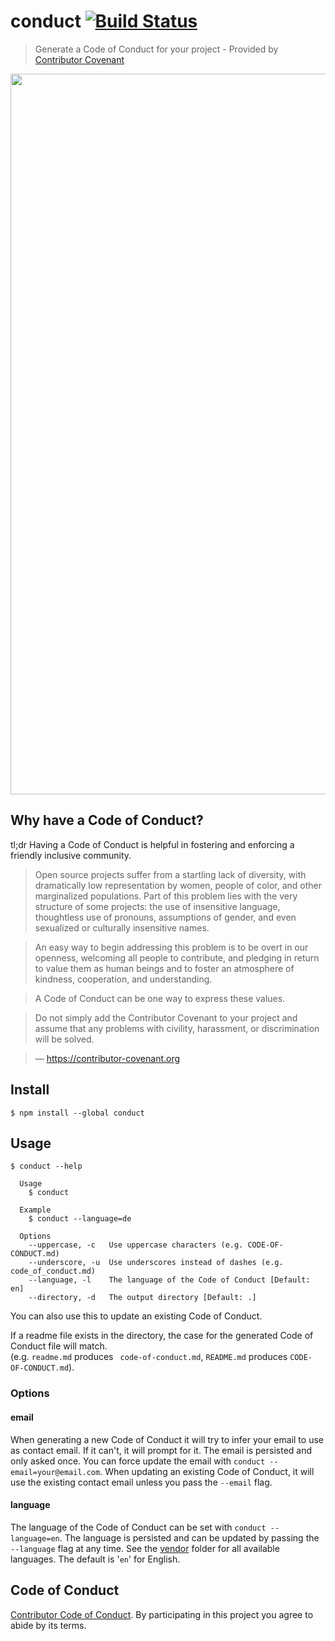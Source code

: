# conduct [![Build Status](https://travis-ci.com/sindresorhus/conduct.svg?branch=master)](https://travis-ci.com/sindresorhus/conduct)

> Generate a Code of Conduct for your project - Provided by [Contributor Covenant](https://contributor-covenant.org)

<img src="screenshot.png" width="1153">

## Why have a Code of Conduct?

tl;dr Having a Code of Conduct is helpful in fostering and enforcing a friendly inclusive community.

> Open source projects suffer from a startling lack of diversity, with dramatically low representation by women, people of color, and other marginalized populations. Part of this problem lies with the very structure of some projects: the use of insensitive language, thoughtless use of pronouns, assumptions of gender, and even sexualized or culturally insensitive names.

> An easy way to begin addressing this problem is to be overt in our openness, welcoming all people to contribute, and pledging in return to value them as human beings and to foster an atmosphere of kindness, cooperation, and understanding.

> A Code of Conduct can be one way to express these values.

> Do not simply add the Contributor Covenant to your project and assume that any problems with civility, harassment, or discrimination will be solved.

> — https://contributor-covenant.org

## Install

```
$ npm install --global conduct
```

## Usage

```
$ conduct --help

  Usage
    $ conduct

  Example
    $ conduct --language=de

  Options
    --uppercase, -c   Use uppercase characters (e.g. CODE-OF-CONDUCT.md)
    --underscore, -u  Use underscores instead of dashes (e.g. code_of_conduct.md)
    --language, -l    The language of the Code of Conduct [Default: en]
    --directory, -d   The output directory [Default: .]
```

You can also use this to update an existing Code of Conduct.

If a readme file exists in the directory, the case for the generated Code of Conduct file will match.\
(e.g. `readme.md` produces ` code-of-conduct.md`, `README.md` produces `CODE-OF-CONDUCT.md`).

### Options

#### email

When generating a new Code of Conduct it will try to infer your email to use as contact email. If it can't, it will prompt for it. The email is persisted and only asked once. You can force update the email with `conduct --email=your@email.com`. When updating an existing Code of Conduct, it will use the existing contact email unless you pass the `--email` flag.

#### language

The language of the Code of Conduct can be set with `conduct --language=en`. The language is persisted and can be updated by passing the `--language` flag at any time. See the [vendor](/vendor) folder for all available languages. The default is '`en`' for English.

## Code of Conduct

[Contributor Code of Conduct](code-of-conduct.md). By participating in this project you agree to abide by its terms.

